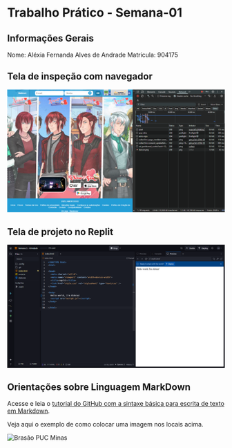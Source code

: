 # Trabalho Prático - Semana-01

## Informações Gerais

Nome: Aléxia Fernanda Alves de Andrade
Matricula: 904175

## Tela de inspeção com navegador

![Google](images/Google.png)

## Tela de projeto no Replit

![Replit](images/Replit.png)


## Orientações sobre Linguagem MarkDown

Acesse e leia o [tutorial do GitHub com a sintaxe básica para escrita de texto em Markdown](https://docs.github.com/pt/get-started/writing-on-github/getting-started-with-writing-and-formatting-on-github/basic-writing-and-formatting-syntax).

Veja aqui o exemplo de como colocar uma imagem nos locais acima. 

![Brasão PUC Minas](images/brasao_puc.png)
